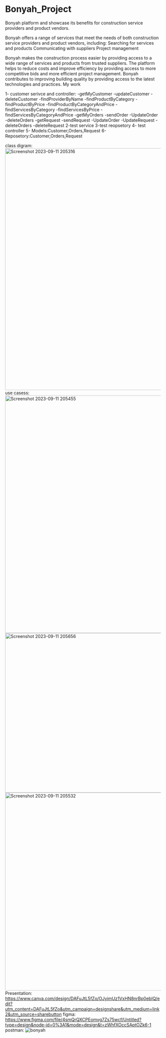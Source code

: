 # Bonyah_Project
Bonyah platform and showcase its benefits for construction service providers and product vendors.

Bonyah offers a range of services that meet the needs of both construction service providers and product vendors, including:
Searching for services and products
Communicating with suppliers
Project management

Bonyah makes the construction process easier by providing access to a wide range of services and products from trusted suppliers.
The platform helps to reduce costs and improve efficiency by providing access to more competitive bids and more efficient project management.
Bonyah contributes to improving building quality by providing access to the latest technologies and practices.
My work 

1- customer serivce and controller:
  -getMyCustomer
  -updateCustomer
  -deleteCustomer
  -findProviderByName
  -findProductByCategory
  -findProductByPrice
  -findProductByCategoryAndPrice
  -findServicesByCategory
  -findServicesByPrice
  -findServicesByCategoryAndPrice
  -getMyOrders
  -sendOrder
  -UpdateOrder
  -deleteOrders
  -getRequest
  -sendRequest
  -UpdateOrder
  -UpdateRequest
  -deleteOrders
  -deleteRequest
  2-test service
  3-test reopsetory
  4- test controller
  5- Models:Customer,Orders,Request
  6-Reposetory:Customer,Orders,Request
  

class digram:
<img width="781" alt="Screenshot 2023-09-11 205316" src="https://github.com/AbdulazizAl91/Bonyah_Project/assets/140315732/81a6d07a-5ec0-4b87-a8ca-172d1ac5b6ef">
use casess:
<img width="767" alt="Screenshot 2023-09-11 205455" src="https://github.com/AbdulazizAl91/Bonyah_Project/assets/140315732/93c4ba82-a39f-4292-80c3-f6b53ba59901">
<img width="515" alt="Screenshot 2023-09-11 205656" src="https://github.com/AbdulazizAl91/Bonyah_Project/assets/140315732/63be481e-96d6-4062-8ba2-ee9ffbd9b48e">
<img width="639" alt="Screenshot 2023-09-11 205532" src="https://github.com/AbdulazizAl91/Bonyah_Project/assets/140315732/08eafd6f-a91b-49f5-aa0d-e456a7562ced">
Presentation:
https://www.canva.com/design/DAFuJtL5fZo/OJyimUz1VxHN8nrBp0ebIQ/edit?utm_content=DAFuJtL5fZo&utm_campaign=designshare&utm_medium=link2&utm_source=sharebutton 
figma:
https://www.figma.com/file/4smQrQXCPEomvg7Zs75wcf/Untitled?type=design&node-id=0%3A1&mode=design&t=zWhfXOccSAptOZk6-1 
postman:
![bonyah](https://github.com/AbdulazizAl91/Bonyah_Project/assets/140315732/dbe3a648-e48d-4776-a3c4-85b83e257b4c)





